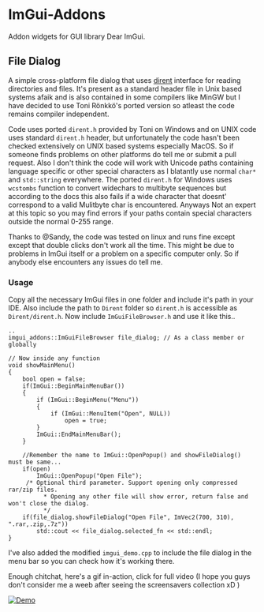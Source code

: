 
# ImGui-Addons
Addon widgets for GUI library Dear ImGui.

## File Dialog
A simple cross-platform file dialog that uses [dirent](https://github.com/tronkko/dirent) interface for reading directories and files. It's present as a standard header file in Unix based systems afaik and is also contained in some compilers like MinGW but I have decided to use Toni Rönkkö's ported version so atleast the code remains compiler independent. 

Code uses ported `dirent.h` provided by Toni on Windows and on UNIX code uses standard `dirent.h` header, but unfortunately the code hasn't been checked extensively on UNIX based systems especially MacOS. So if someone finds problems on other platforms do tell me or submit a pull request. Also I don't think the code will work with Unicode paths containing language specific or other special characters as I blatantly use normal `char*` and `std::string` everywhere. The ported `dirent.h` for Windows uses `wcstombs` function to convert widechars to multibyte sequences but according to the docs this also fails if a wide character that doesnt' correspond to a valid Mulitbyte char is encountered. Anyways Not an expert at this topic so you may find errors if your paths contain special characters outside the normal 0-255 range.

Thanks to @Sandy, the code was tested on linux and runs fine except except that double clicks don't work all the time. This might be due to problems in ImGui itself or a problem on a specific computer only. So if anybody else encounters any issues do tell me.

### Usage
Copy all the necessary ImGui files in one folder and include it's path in your IDE. Also include the path to `Dirent` folder so `dirent.h` is accessible as `Dirent/dirent.h`. Now include `ImGuiFileBrowser.h` and use it like this..
```
..
imgui_addons::ImGuiFileBrowser file_dialog; // As a class member or globally

// Now inside any function
void showMainMenu()
{
	bool open = false;
	if(ImGui::BeginMainMenuBar())
	{
	    if (ImGui::BeginMenu("Menu"))
	    {
	        if (ImGui::MenuItem("Open", NULL))
	            open = true;
	    }
	    ImGui::EndMainMenuBar();
	}
	
	//Remember the name to ImGui::OpenPopup() and showFileDialog() must be same...
	if(open)
	    ImGui::OpenPopup("Open File");
	 /* Optional third parameter. Support opening only compressed rar/zip files. 
          * Opening any other file will show error, return false and won't close the dialog.
          */
	if(file_dialog.showFileDialog("Open File", ImVec2(700, 310), ".rar,.zip,.7z"))
	    std::cout << file_dialog.selected_fn << std::endl;
}
```
I've also added the modified `imgui_demo.cpp` to include the file dialog in the menu bar so you can check how it's working there.

Enough chitchat, here's a gif in-action, click for full video (I hope you guys don't consider me a weeb after seeing the screensavers collection xD )

[![Demo](https://i.imgur.com/HcwKNmi.gif)](https://www.youtube.com/watch?v=cPyfgYFdiy0)

